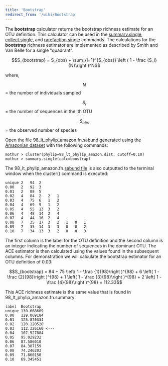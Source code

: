 ```yaml
---
title: 'Bootstrap'
redirect_from: '/wiki/Bootstrap'
---
```

The **bootstrap** calculator returns the bootstrap
richness estimate for an OTU definition. This calculator can be used in
the [summary.single](summary.single),
[collect.single](collect.single), and
[rarefaction.single](rarefaction.single) commands. The
calculations for the **bootstrap** richness estimator are implemented as
described by Smith and Van Belle for a single \"quadrant\".

$$S_{bootstrap} = S_{obs} + \sum_{i=1}^{S_{obs}} \left ( 1 - \frac {S_i}{N}\right )^N$$

where,

$$N$$ = the number of individuals sampled

$$S_{i}$$ = the number of sequences in the ith OTU

$$S_{obs}$$ = the observed number of species

Open the file 98\_lt\_phylip\_amazon.fn.sabund generated using the [
Amazonian dataset](https://mothur.s3.us-east-2.amazonaws.com/wiki/amazondata.zip) with the following
commands:

    mothur > cluster(phylip=98_lt_phylip_amazon.dist, cutoff=0.10)
    mothur > summary.single(calc=boostrap)

The 98\_lt\_phylip\_amazon.fn.[sabund file](sabund_file) is
also outputted to the terminal window when the cluster() command is
executed:

    unique 2   94  2   
    0.00   2   92  3   
    0.01   2   88  5   
    0.02   4   84  2   2   1   
    0.03   4   75  6   1   2   
    0.04   4   69  9   1   2   
    0.05   4   55  13  3   2   
    0.06   4   48  14  2   4   
    0.07   4   44  16  2   4   
    0.08   7   35  17  3   2   1   0   1   
    0.09   7   35  14  3   3   0   0   2   
    0.10   7   34  13  3   2   0   0   3   

The first column is the label for the OTU definition and the second
column is an integer indicating the number of sequences in the dominant
OTU. The ACE estimator is then calculated using the values found in the
subsequent columns. For demonstration we will calculate the bootstrap
estimator for an OTU definition of 0.03:

$$S_{bootstrap} = 84 + 75 \left( 1 - \frac {1}{98}\right )^{98} + 6 \left( 1 - \frac {2}{98}\right )^{98}  + 1 \left( 1 - \frac {3}{98}\right )^{98}  + 2 \left( 1 - \frac {4}{98}\right )^{98} = 112.33$$

This ACE richness estimate is the same value that is found in
98\_lt\_phylip\_amazon.fn.summary:

    label  Bootstrap
    unique 130.668609
    0.00   129.069184
    0.01   125.870334
    0.02   120.120520
    0.03   112.326160 <---
    0.04   107.527884
    0.05   95.029232
    0.06   87.586010
    0.07   84.387159
    0.08   74.246203
    0.09   71.860150
    0.10   69.345451
